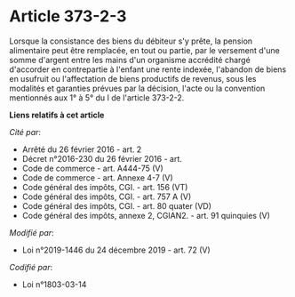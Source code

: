 # Article 373-2-3

Lorsque la consistance des biens du débiteur s'y prête, la pension alimentaire peut être remplacée, en tout ou partie, par le
versement d'une somme d'argent entre les mains d'un organisme accrédité chargé d'accorder en contrepartie à l'enfant une
rente indexée, l'abandon de biens en usufruit ou l'affectation de biens productifs de revenus, sous les modalités et
garanties prévues par la décision, l'acte ou la convention mentionnés aux 1° à 5° du I de l'article 373-2-2.

**Liens relatifs à cet article**

_Cité par_:

  - Arrêté du 26 février 2016 - art. 2
  - Décret n°2016-230 du 26 février 2016 - art.
  - Code de commerce - art. A444-75 (V)
  - Code de commerce - art. Annexe 4-7 (V)
  - Code général des impôts, CGI. - art. 156 (VT)
  - Code général des impôts, CGI. - art. 757 A (V)
  - Code général des impôts, CGI. - art. 80 quater (VD)
  - Code général des impôts, annexe 2, CGIAN2. - art. 91 quinquies (V)

_Modifié par_:

  - Loi n°2019-1446 du 24 décembre 2019 - art. 72 (V)

_Codifié par_:

  - Loi n°1803-03-14
